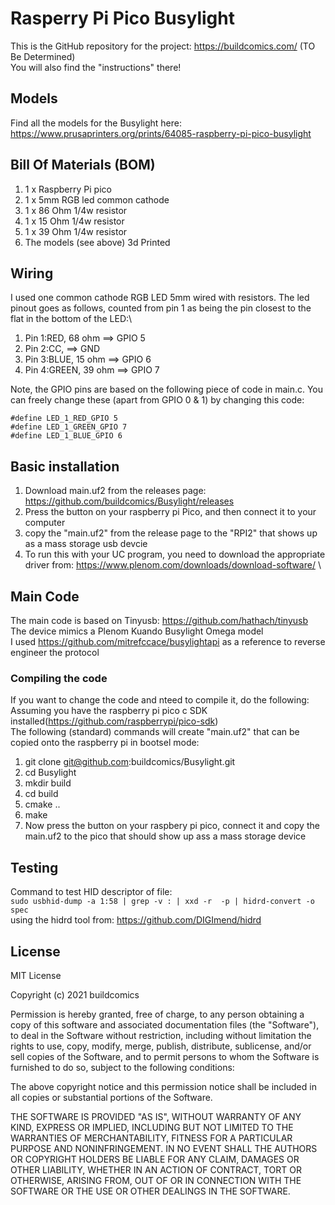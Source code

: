 # Rasperry Pi Pico Busylight
This is the GitHub repository for the project: https://buildcomics.com/ (TO Be Determined) \
You will also find the "instructions"  there!

## Models
Find all the models for the Busylight here: https://www.prusaprinters.org/prints/64085-raspberry-pi-pico-busylight

## Bill Of Materials (BOM)
1. 1 x Raspberry Pi pico
2. 1 x 5mm RGB led common cathode
3. 1 x 86 Ohm 1/4w resistor
4. 1 x 15 Ohm 1/4w resistor
5. 1 x 39 Ohm 1/4w resistor
6. The models (see above) 3d Printed

## Wiring
I used one common cathode RGB LED 5mm wired with resistors. The led pinout goes as follows, counted from pin 1 as being the pin closest to the flat in the bottom of the LED:\
1. Pin 1:RED, 68 ohm ==> GPIO 5
2. Pin 2:CC, ==> GND
3. Pin 3:BLUE, 15 ohm ==> GPIO 6
4. Pin 4:GREEN, 39 ohm ==> GPIO 7

Note, the GPIO pins are based on the following piece of code in main.c. You can freely change these (apart from GPIO 0 & 1) by changing this code:
```
#define LED_1_RED_GPIO 5
#define LED_1_GREEN_GPIO 7
#define LED_1_BLUE_GPIO 6
```
## Basic installation
1. Download main.uf2 from the releases page: https://github.com/buildcomics/Busylight/releases
2. Press the button on your raspberry pi Pico, and then connect it to your computer
3. copy the "main.uf2" from the release page to the "RPI2" that shows up as a mass storage usb devcie
4. To run this with your UC program, you need to download the appropriate driver from: https://www.plenom.com/downloads/download-software/ \

## Main Code
The main code is based on Tinyusb: https://github.com/hathach/tinyusb \
The device mimics a Plenom Kuando Busylight Omega model
\
I used https://github.com/mitrefccace/busylightapi as a reference to reverse engineer the protocol

### Compiling the code
If you want to change the code and nteed to compile it, do the following:
Assuming you have the raspberry pi pico c SDK installed(https://github.com/raspberrypi/pico-sdk) \
The following (standard) commands will create "main.uf2" that can be copied onto the raspberry pi in bootsel mode:
1. git clone git@github.com:buildcomics/Busylight.git
2. cd Busylight
3. mkdir build
4. cd build
5. cmake ..
6. make
7. Now press the button on your raspbery pi pico, connect it and copy the main.uf2 to the pico that should show up ass a mass storage device

## Testing
Command to test HID descriptor of file: \
`sudo usbhid-dump -a 1:58 | grep -v : | xxd -r  -p | hidrd-convert -o spec`
\
using the hidrd tool from: https://github.com/DIGImend/hidrd

## License
MIT License

Copyright (c) 2021 buildcomics

Permission is hereby granted, free of charge, to any person obtaining a copy
of this software and associated documentation files (the "Software"), to deal
in the Software without restriction, including without limitation the rights
to use, copy, modify, merge, publish, distribute, sublicense, and/or sell
copies of the Software, and to permit persons to whom the Software is
furnished to do so, subject to the following conditions:

The above copyright notice and this permission notice shall be included in all
copies or substantial portions of the Software.

THE SOFTWARE IS PROVIDED "AS IS", WITHOUT WARRANTY OF ANY KIND, EXPRESS OR
IMPLIED, INCLUDING BUT NOT LIMITED TO THE WARRANTIES OF MERCHANTABILITY,
FITNESS FOR A PARTICULAR PURPOSE AND NONINFRINGEMENT. IN NO EVENT SHALL THE
AUTHORS OR COPYRIGHT HOLDERS BE LIABLE FOR ANY CLAIM, DAMAGES OR OTHER
LIABILITY, WHETHER IN AN ACTION OF CONTRACT, TORT OR OTHERWISE, ARISING FROM,
OUT OF OR IN CONNECTION WITH THE SOFTWARE OR THE USE OR OTHER DEALINGS IN THE
SOFTWARE.
